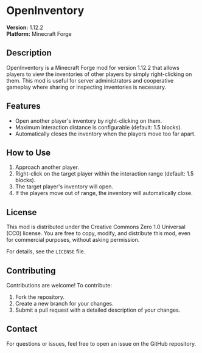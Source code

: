 # OpenInventory

**Version:** 1.12.2  
**Platform:** Minecraft Forge

## Description
OpenInventory is a Minecraft Forge mod for version 1.12.2 that allows players to view the inventories of other players by simply right-clicking on them. This mod is useful for server administrators and cooperative gameplay where sharing or inspecting inventories is necessary.

## Features
- Open another player's inventory by right-clicking on them.
- Maximum interaction distance is configurable (default: 1.5 blocks).
- Automatically closes the inventory when the players move too far apart.

## How to Use
1. Approach another player.
2. Right-click on the target player within the interaction range (default: 1.5 blocks).
3. The target player's inventory will open.
4. If the players move out of range, the inventory will automatically close.

## License
This mod is distributed under the Creative Commons Zero 1.0 Universal (CC0) license. You are free to copy, modify, and distribute this mod, even for commercial purposes, without asking permission.  

For details, see the `LICENSE` file.

## Contributing
Contributions are welcome! To contribute:
1. Fork the repository.
2. Create a new branch for your changes.
3. Submit a pull request with a detailed description of your changes.

## Contact
For questions or issues, feel free to open an issue on the GitHub repository.
